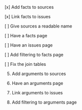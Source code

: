 [x] Add facts to sources 

[x] Link facts to issues 

[ ] Give sources a readable name

[ ] Have a facts page 

[ ] Have an issues page 

[ ] Add filtering to facts page

[ ] Fix the join tables

5. Add arguments to sources 

6. Have an arguments page

7. Link arguments to issues

8. Add filtering to arguments page

